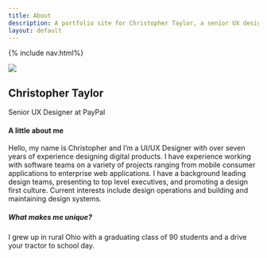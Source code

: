 ```yaml
---
title: About
description: A portfolio site for Christopher Taylor, a senior UX designer at PayPal and freelance design consultant.
layout: default
---
```

{% include nav.html%}

<div class="container">
	<div class="row">
		<div class="col-md-5 my-3">
			<div class="crt-card p-5 text-center">
				<img src="{{ site.baseurl }}/img/chris.png" class="mb-5 img-fluid rounded-circle">
				<h2>Christopher Taylor</h2>
				<p class="small text-muted">Senior UX Designer at PayPal</p>
			</div>
		</div>
		<div class="offset-md-1 col-md-6 my-5">
			<h4 class="mt-5">A little about me</h4>
			<p class="lead">Hello, my name is Christopher and I’m a UI/UX Designer with over seven years of experience designing digital products. I have experience working with software teams on a variety of projects ranging from mobile consumer applications to enterprise web applications. I have a background leading design teams, presenting to top level executives, and promoting a design first culture. Current interests include design operations and building and maintaining design systems.</p>
			<h5 class="mt-5">What makes me unique?</h5>
			<p>I grew up in rural Ohio with a graduating class of 90 students and a drive your tractor to school day.</p>
		</div>
	</div>
</div>
